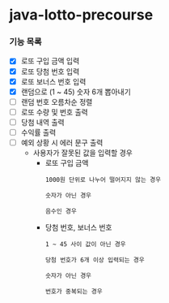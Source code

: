 # java-lotto-precourse

### **기능 목록**

- [x]  로또 구입 금액 입력
- [x]  로또 당첨 번호 입력
- [x]  로또 보너스 번호 입력
- [x]  랜덤으로 (1 ~ 45) 숫자 6개 뽑아내기
- [ ]  랜덤 번호 오름차순 정렬
- [ ]  로또 수량 및 번호 출력
- [ ]  당첨 내역 출력
- [ ]  수익률 출력
- [ ]  예외 상황 시 에러 문구 출력
    - 사용자가 잘못된 값을 입력할 경우
        - 로또 구입 금액
          ```
          1000원 단위로 나누어 떨어지지 않는 경우

          숫자가 아닌 경우

          음수인 경우
          ```
        - 당첨 번호, 보너스 번호
          ```
          1 ~ 45 사이 값이 아닌 경우

          당첨 번호가 6개 이상 입력되는 경우

          숫자가 아닌 경우

          번호가 중복되는 경우
          ```
